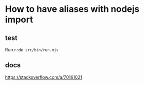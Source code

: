 # How to have aliases with nodejs import

## test

Run `node src/bin/run.mjs `

## docs

https://stackoverflow.com/a/70161021